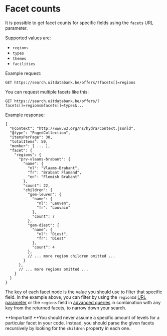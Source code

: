 # Facet counts

It is possible to get facet counts for specific fields using the `facets` URL parameter.

Supported values are:

* `regions`
* `types`
* `themes`
* `facilities`

Example request:

```
GET https://search.uitdatabank.be/offers/?facets[]=regions
```

You can request multiple facets like this:

```
GET https://search.uitdatabank.be/offers/?facets[]=regions&facets[]=types&...
```

Example response:

```
{
  "@context": "http://www.w3.org/ns/hydra/context.jsonld",
  "@type": "PagedCollection",
  "itemsPerPage": 30,
  "totalItems": 50,
  "member": [ ... ],
  "facet": {
    "regions": {
      "prv-vlaams-brabant": {
        "name": {
          "nl": "Vlaams-Brabant",
          "fr": "Brabant Flamand",
          "en": "Flemish Brabant"
        },
        "count": 22,
        "children": {
          "gem-leuven": {
            "name": {
              "nl": "Leuven",
              "fr": "Louvain"
            },
            "count": 7
          },
          "gem-diest": {
            "name": {
              "nl": "Diest",
              "fr": "Diest"
            },
            "count": 4
          },
          // ... more region children omitted ...
        }
      },
      // ... more regions omitted ...
    }
  }
}
```

The key of each facet node is the value you should use to filter that specific field. In the example above, you can filter by using the `regionId` [URL parameter](/region.md) or the `regions` field in [advanced queries](/advanced-queries.md) in combination with any key from the returned facets, to narrow down your search.

**Important! **You should never assume a specific amount of levels for a particular facet in your code. Instead, you should parse the given facets recursively by looking for the `children` property in each one.

